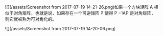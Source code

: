 ![](/assets/Screenshot from 2017-07-19 14-21-26.png)如果一个方块矩阵 A 相似于对角矩阵，也就是说，如果存在一个可逆矩阵 P 使得 P −1AP 是对角矩阵，则它就被称为可对角化的。

![](/assets/Screenshot from 2017-07-19 14-20-06.png)

